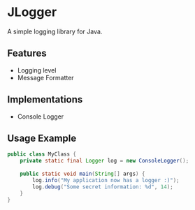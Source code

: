 # JLogger
A simple logging library for Java.

## Features
* Logging level
* Message Formatter

## Implementations
* Console Logger

## Usage Example
```java
public class MyClass {
    private static final Logger log = new ConsoleLogger();
    
    public static void main(String[] args) {
        log.info("My application now has a logger :)");
        log.debug("Some secret information: %d", 14);
    }    
}
```
